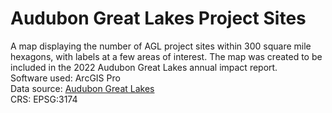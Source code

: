 # Audubon Great Lakes Project Sites
A map displaying the number of AGL project sites within 300 square mile hexagons, with labels at a few areas of interest. The map was created to be included in the 2022 Audubon Great Lakes annual impact report.  
Software used: ArcGIS Pro  
Data source: <a href="https://gl.audubon.org" target="blank">Audubon Great Lakes</a>  
CRS: EPSG:3174